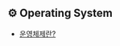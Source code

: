## ⚙️ Operating System

* [운영체제란?](https://github.com/ss-hoon/Computer-Science/tree/main/operating-system/What's%20Operating%20System)